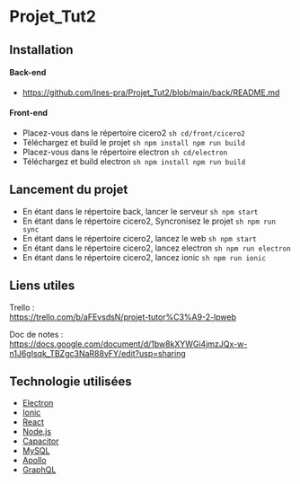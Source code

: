 # Projet_Tut2

## Installation
    
#### Back-end
- https://github.com/Ines-pra/Projet_Tut2/blob/main/back/README.md

#### Front-end
- Placez-vous dans le répertoire cicero2 ```sh cd/front/cicero2```
- Téléchargez et build le projet ```sh npm install npm run build```
- Placez-vous dans le répertoire electron ```sh cd/electron```
- Téléchargez et build electron ```sh npm install npm run build```

## Lancement du projet 

- En étant dans le répertoire back, lancer le serveur ```sh npm start```
- En étant dans le répertoire cicero2, Syncronisez le projet  ```sh npm run sync```
- En étant dans le répertoire cicero2, lancez le web ```sh npm start```
- En étant dans le répertoire cicero2, lancez electron ```sh npm run electron```
- En étant dans le répertoire cicero2, lancez ionic ```sh npm run ionic```

## Liens utiles 

Trello : <br>
https://trello.com/b/aFEvsdsN/projet-tutor%C3%A9-2-lpweb

Doc de notes : <br>
https://docs.google.com/document/d/1bw8kXYWGi4jmzJQx-w-n1J6gIsqk_TBZgc3NaR88vFY/edit?usp=sharing

## Technologie utilisées

- [Electron](https://electronjs.org/)
- [Ionic](https://ionicframework.com/)
- [React](https://reactjs.org/)
- [Node.js](https://nodejs.org/)
- [Capacitor](https://capacitor.ionicframework.com/)
- [MySQL](https://www.mysql.com/)
- [Apollo](https://www.apollographql.com/)
- [GraphQL](https://graphql.org/)
